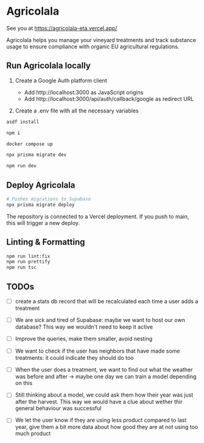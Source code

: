 # Agricolala

See you at https://agricolala-eta.vercel.app/

Agricolala helps you manage your vineyard treatments and track substance usage to ensure compliance with organic EU agricultural regulations.

## Run Agricolala locally

1. Create a Google Auth platform client
    - Add http://localhost:3000 as JavaScript origins
    - Add http://localhost:3000/api/auth/callback/google as redirect URL

2. Create a .env file with all the necessary variables

```bash
asdf install

npm i

docker compose up

npx prisma migrate dev

npm run dev
```

## Deploy Agricolala

```bash
# Pushes migrations to Supabase
npx prisma migrate deploy
```

The repository is connected to a Vercel deployment. If you push to main, this will trigger a new deploy.

## Linting & Formatting

```bash
npm run lint:fix
npm run prettify
npm run tsc
```

## TODOs
- [ ] create a stats db record that will be recalculated each time a user adds a treatment
- [ ] We are sick and tired of Supabase: maybe we want to host our own database? This way we wouldn't need to keep it active
- [ ] Improve the queries, make them smaller, avoid nesting
- [ ] We want to check if the user has neighbors that have made some treatments: it could indicate they should do too
- [ ] When the user does a treatment, we want to find out what the weather was before and after -> maybe one day we can train a model depending on this
- [ ] Still thinking about a model, we could ask them how their year was just after the harvest. This way we would have a clue about wether thir general behaviour was successful
- [ ] We let the user know if they are using less product compared to last year, give them a bit more data about how good they are at not using too much product

